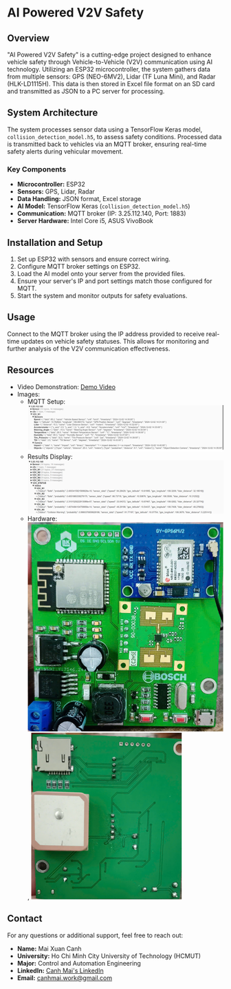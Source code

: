 # AI Powered V2V Safety

## Overview
"AI Powered V2V Safety" is a cutting-edge project designed to enhance vehicle safety through Vehicle-to-Vehicle (V2V) communication using AI technology. Utilizing an ESP32 microcontroller, the system gathers data from multiple sensors: GPS (NEO-6MV2), Lidar (TF Luna Mini), and Radar (HLK-LD1115H). This data is then stored in Excel file format on an SD card and transmitted as JSON to a PC server for processing.

## System Architecture
The system processes sensor data using a TensorFlow Keras model, `collision_detection_model.h5`, to assess safety conditions. Processed data is transmitted back to vehicles via an MQTT broker, ensuring real-time safety alerts during vehicular movement.

### Key Components
- **Microcontroller:** ESP32
- **Sensors:** GPS, Lidar, Radar
- **Data Handling:** JSON format, Excel storage
- **AI Model:** TensorFlow Keras (`collision_detection_model.h5`)
- **Communication:** MQTT broker (IP: 3.25.112.140, Port: 1883)
- **Server Hardware:** Intel Core i5, ASUS VivoBook

## Installation and Setup
1. Set up ESP32 with sensors and ensure correct wiring.
2. Configure MQTT broker settings on ESP32.
3. Load the AI model onto your server from the provided files.
4. Ensure your server's IP and port settings match those configured for MQTT.
5. Start the system and monitor outputs for safety evaluations.

## Usage
Connect to the MQTT broker using the IP address provided to receive real-time updates on vehicle safety statuses. This allows for monitoring and further analysis of the V2V communication effectiveness.

## Resources
- Video Demonstration: [Demo Video](Video\Demo.mp4)
- Images:
  - MQTT Setup: ![MQTT Setup](Image\MQTT.png)
  - Results Display: ![Results Display](Image\RESULT.png)
  - Hardware: ![Top View](Image\TOP.png), ![Bottom View](Image\BOT.png)

## Contact
For any questions or additional support, feel free to reach out:

- **Name:** Mai Xuan Canh
- **University:** Ho Chi Minh City University of Technology (HCMUT)
- **Major:** Control and Automation Engineering
- **LinkedIn:** [Canh Mai's LinkedIn](https://www.linkedin.com/in/maixuancanh2003/)
- **Email:** canhmai.work@gmail.com